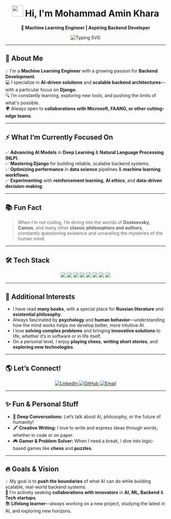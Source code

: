 <h1 align="center">  
  <img src="https://media.giphy.com/media/hvRJCLFzcasrR4ia7z/giphy.gif" width="35px">  
  Hi, I'm Mohammad Amin Khara  
</h1>  

<p align="center">  
  🚀 <strong>Machine Learning Engineer | Aspiring Backend Developer</strong>  
</p>  

<p align="center">  
  <img src="https://readme-typing-svg.herokuapp.com?font=Fira+Code&size=22&pause=1000&color=F7B93E&width=580&lines=Exploring+AI%2C+Deep+Learning+%26+Django;Building+Scalable+and+Intelligent+Systems;Lifelong+Learner+and+Tech+Enthusiast;Let's+Innovate+Together!" alt="Typing SVG" />  
</p>  

---

## 🚀 About Me  

💡 I'm a **Machine Learning Engineer** with a growing passion for **Backend Development**.  
💻 I specialize in **AI-driven solutions** and **scalable backend architectures**—with a particular focus on **Django**.  
🔍 I’m constantly learning, exploring new tools, and pushing the limits of what's possible.  
🌍 Always open to **collaborations with Microsoft, FAANG, or other cutting-edge teams**.

---

## ⚡ What I’m Currently Focused On  
✅ **Advancing AI Models** in **Deep Learning** & **Natural Language Processing (NLP)**.  
✅ **Mastering Django** for building reliable, scalable backend systems.  
✅ **Optimizing performance** in **data science** pipelines & **machine learning workflows**.  
✅ **Experimenting** with **reinforcement learning**, **AI ethics**, and **data-driven decision-making**.  

---

## 📚 Fun Fact  
> When I’m not coding, I’m diving into the worlds of **Dostoevsky**, **Camus**, and many other **classic philosophers and authors**, constantly questioning existence and unraveling the mysteries of the human mind.

---

## 🛠️ Tech Stack  
<p align="center">  
  <img src="https://img.shields.io/badge/Python-3776AB?style=for-the-badge&logo=python&logoColor=white" />  
  <img src="https://img.shields.io/badge/Django-092E20?style=for-the-badge&logo=django&logoColor=white" />  
  <img src="https://img.shields.io/badge/TensorFlow-FF6F00?style=for-the-badge&logo=tensorflow&logoColor=white" />  
  <img src="https://img.shields.io/badge/PyTorch-EE4C2C?style=for-the-badge&logo=pytorch&logoColor=white" />  
  <img src="https://img.shields.io/badge/Linux-FCC624?style=for-the-badge&logo=linux&logoColor=black" />  
  <img src="https://img.shields.io/badge/PostgreSQL-336791?style=for-the-badge&logo=postgresql&logoColor=white" />  
  <img src="https://img.shields.io/badge/JavaScript-F7DF1E?style=for-the-badge&logo=javascript&logoColor=black" />  
  <img src="https://img.shields.io/badge/React-61DAFB?style=for-the-badge&logo=react&logoColor=black" />  
</p>  

---

## 🌟 Additional Interests  
- I have read **many books**, with a special place for **Russian literature** and **existential philosophy**.  
- Always fascinated by **psychology** and **human behavior**—understanding how the mind works helps me develop better, more intuitive AI.  
- I love **solving complex problems** and bringing **innovative solutions** to life, whether it’s in software or in life itself.  
- On a personal level, I enjoy **playing chess**, **writing short stories**, and **exploring new technologies**.  

---

## 🌎 Let’s Connect!  
<p align="center">  
  <a href="https://www.linkedin.com/in/your-profile" target="_blank">  
    <img src="https://img.shields.io/badge/LinkedIn-0A66C2?style=for-the-badge&logo=linkedin&logoColor=white" alt="LinkedIn" />  
  </a>  
  <a href="https://github.com/your-profile" target="_blank">  
    <img src="https://img.shields.io/badge/GitHub-181717?style=for-the-badge&logo=github&logoColor=white" alt="GitHub" />  
  </a>  
  <a href="mailto:your-email@example.com" target="_blank">  
    <img src="https://img.shields.io/badge/Email-D14836?style=for-the-badge&logo=gmail&logoColor=white" alt="Email" />  
  </a>  
</p>  

---

## ✨ Fun & Personal Stuff  
- 🧠 **Deep Conversations:** Let’s talk about AI, philosophy, or the future of humanity!  
- 🖋 **Creative Writing:** I love to write and express ideas through words, whether in code or on paper.  
- 🎮 **Gamer & Problem Solver:** When I need a break, I dive into logic-based games like **chess** and **puzzles**.  

---

## 🔥 Goals & Vision  
💡 My goal is to **push the boundaries** of what AI can do while building scalable, real-world backend systems.  
🚀 I'm actively seeking **collaborations with innovators** in **AI, ML, Backend** & **Tech startups**.  
📚 **Lifelong learner**—always working on a new project, studying the latest in AI, and exploring new horizons.  
